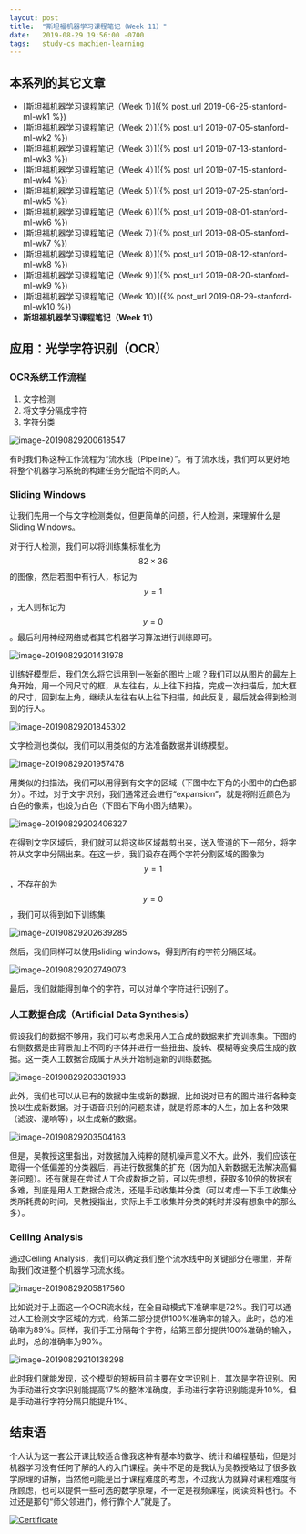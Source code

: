```yaml
---
layout: post
title:  "斯坦福机器学习课程笔记（Week 11）"
date:   2019-08-29 19:56:00 -0700
tags:   study-cs machien-learning
---
```


## 本系列的其它文章

- [斯坦福机器学习课程笔记（Week 1）]({% post_url 2019-06-25-stanford-ml-wk1 %})
- [斯坦福机器学习课程笔记（Week 2）]({% post_url 2019-07-05-stanford-ml-wk2 %})
- [斯坦福机器学习课程笔记（Week 3）]({% post_url 2019-07-13-stanford-ml-wk3 %})
- [斯坦福机器学习课程笔记（Week 4）]({% post_url 2019-07-15-stanford-ml-wk4 %})
- [斯坦福机器学习课程笔记（Week 5）]({% post_url 2019-07-25-stanford-ml-wk5 %})
- [斯坦福机器学习课程笔记（Week 6）]({% post_url 2019-08-01-stanford-ml-wk6 %})
- [斯坦福机器学习课程笔记（Week 7）]({% post_url 2019-08-05-stanford-ml-wk7 %})
- [斯坦福机器学习课程笔记（Week 8）]({% post_url 2019-08-12-stanford-ml-wk8 %})
- [斯坦福机器学习课程笔记（Week 9）]({% post_url 2019-08-20-stanford-ml-wk9 %})
- [斯坦福机器学习课程笔记（Week 10）]({% post_url 2019-08-29-stanford-ml-wk10 %})
- **斯坦福机器学习课程笔记（Week 11）**

## 应用：光学字符识别（OCR）

### OCR系统工作流程

1. 文字检测
2. 将文字分隔成字符
3. 字符分类

![image-20190829200618547](/assets/2019-08-29-stanford-ml-wk11/image-20190829200618547.png)

有时我们称这种工作流程为“流水线（Pipeline）”。有了流水线，我们可以更好地将整个机器学习系统的构建任务分配给不同的人。

### Sliding Windows

让我们先用一个与文字检测类似，但更简单的问题，行人检测，来理解什么是Sliding Windows。

对于行人检测，我们可以将训练集标准化为$$82\times 36$$的图像，然后若图中有行人，标记为$$y=1$$，无人则标记为$$y=0$$。最后利用神经网络或者其它机器学习算法进行训练即可。

![image-20190829201431978](/assets/2019-08-29-stanford-ml-wk11/image-20190829201431978.png)

训练好模型后，我们怎么将它运用到一张新的图片上呢？我们可以从图片的最左上角开始，用一个同尺寸的框，从左往右，从上往下扫描，完成一次扫描后，加大框的尺寸，回到左上角，继续从左往右从上往下扫描，如此反复，最后就会得到检测到的行人。

![image-20190829201845302](/assets/2019-08-29-stanford-ml-wk11/image-20190829201845302.png)

文字检测也类似，我们可以用类似的方法准备数据并训练模型。

![image-20190829201957478](/assets/2019-08-29-stanford-ml-wk11/image-20190829201957478.png)

用类似的扫描法，我们可以用得到有文字的区域（下图中左下角的小图中的白色部分）。不过，对于文字识别，我们通常还会进行“expansion”，就是将附近颜色为白色的像素，也设为白色（下图右下角小图为结果）。

![image-20190829202406327](/assets/2019-08-29-stanford-ml-wk11/image-20190829202406327.png)

在得到文字区域后，我们就可以将这些区域裁剪出来，送入管道的下一部分，将字符从文字中分隔出来。在这一步，我们设存在两个字符分割区域的图像为$$y=1$$，不存在的为$$y=0$$，我们可以得到如下训练集

![image-20190829202639285](/assets/2019-08-29-stanford-ml-wk11/image-20190829202639285.png)

然后，我们同样可以使用sliding windows，得到所有的字符分隔区域。

![image-20190829202749073](/assets/2019-08-29-stanford-ml-wk11/image-20190829202749073.png)

最后，我们就能得到单个的字符，可以对单个字符进行识别了。

### 人工数据合成（Artificial Data Synthesis）

假设我们的数据不够用，我们可以考虑采用人工合成的数据来扩充训练集。下图的右侧数据是由背景加上不同的字体并进行一些扭曲、旋转、模糊等变换后生成的数据。这一类人工数据合成属于从头开始制造新的训练数据。

![image-20190829203301933](/assets/2019-08-29-stanford-ml-wk11/image-20190829203301933.png)

此外，我们也可以从已有的数据中生成新的数据，比如说对已有的图片进行各种变换以生成新数据。对于语音识别的问题来讲，就是将原本的人生，加上各种效果（滤波、混响等），以生成新的数据。

![image-20190829203504163](/assets/2019-08-29-stanford-ml-wk11/image-20190829203504163.png)

但是，吴教授这里指出，对数据加入纯粹的随机噪声意义不大。此外，我们应该在取得一个低偏差的分类器后，再进行数据集的扩充（因为加入新数据无法解决高偏差问题）。还有就是在尝试人工合成数据之前，可以先想想，获取多10倍的数据有多难，到底是用人工数据合成法，还是手动收集并分类（可以考虑一下手工收集分类所耗费的时间，吴教授指出，实际上手工收集并分类的耗时并没有想象中的那么多）。

### Ceiling Analysis

通过Ceiling Analysis，我们可以确定我们整个流水线中的关键部分在哪里，并帮助我们改进整个机器学习流水线。

![image-20190829205817560](/assets/2019-08-29-stanford-ml-wk11/image-20190829205817560.png)

比如说对于上面这一个OCR流水线，在全自动模式下准确率是72%。我们可以通过人工检测文字区域的方式，给第二部分提供100%准确率的输入。此时，总的准确率为89%。同样，我们手工分隔每个字符，给第三部分提供100%准确的输入，此时，总的准确率为90%。

![image-20190829210138298](/assets/2019-08-29-stanford-ml-wk11/image-20190829210138298.png)

此时我们就能发现，这个模型的短板目前主要在文字识别上，其次是字符识别。因为手动进行文字识别能提高17%的整体准确度，手动进行字符识别能提升10%，但是手动进行字符分隔只能提升1%。

## 结束语

个人认为这一套公开课比较适合像我这种有基本的数学、统计和编程基础，但是对机器学习没有任何了解的人的入门课程。美中不足的是我认为吴教授略过了很多数学原理的讲解，当然他可能是出于课程难度的考虑，不过我认为就算对课程难度有所顾虑，也可以提供一些可选的数学原理，不一定是视频课程，阅读资料也行。不过还是那句“师父领进门，修行靠个人”就是了。

[![Certificate](/assets/2019-08-29-stanford-ml-wk11/Certificate.png)](https://coursera.org/verify/QSSE5MKMFMUA)
